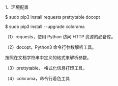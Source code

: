 1、环境配置

$ sudo pip3 install requests prettytable docopt 

$ sudo pip3 install --upgrade colorama

（1）requests，使用 Python 访问 HTTP 资源的必备库。

（2）docopt，Python3 命令行参数解析工具。

按照在文档字符串中定义的格式来解析参数。

（3）prettytable， 格式化信息打印工具。

（4）colorama，命令行着色工具

